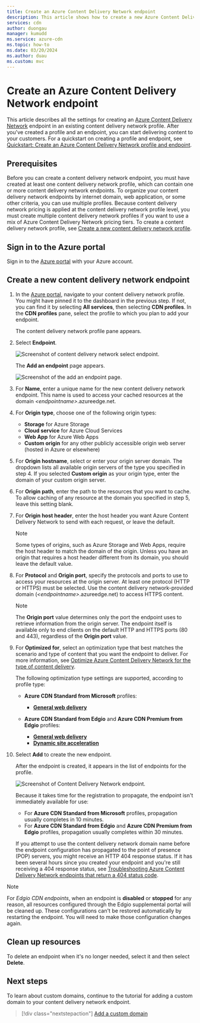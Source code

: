 ```yaml
---
title: Create an Azure Content Delivery Network endpoint
description: This article shows how to create a new Azure Content Delivery Network endpoint, including advanced settings.
services: cdn
author: duongau
manager: kumudd
ms.service: azure-cdn
ms.topic: how-to
ms.date: 03/20/2024
ms.author: duau
ms.custom: mvc
---
```


# Create an Azure Content Delivery Network endpoint

This article describes all the settings for creating an [Azure Content Delivery Network](cdn-overview.md) endpoint in an existing content delivery network profile. After you've created a profile and an endpoint, you can start delivering content to your customers. For a quickstart on creating a profile and endpoint, see [Quickstart: Create an Azure Content Delivery Network profile and endpoint](cdn-create-new-endpoint.md).

## Prerequisites

Before you can create a content delivery network endpoint, you must have created at least one content delivery network profile, which can contain one or more content delivery network endpoints. To organize your content delivery network endpoints by internet domain, web application, or some other criteria, you can use multiple profiles. Because content delivery network pricing is applied at the content delivery network profile level, you must create multiple content delivery network profiles if you want to use a mix of Azure Content Delivery Network pricing tiers. To create a content delivery network profile, see [Create a new content delivery network profile](cdn-create-new-endpoint.md#create-a-new-cdn-profile).

## Sign in to the Azure portal

Sign in to the [Azure portal](https://portal.azure.com) with your Azure account.

<a name='create-a-new-cdn-endpoint'></a>

## Create a new content delivery network endpoint

1. In the [Azure portal](https://portal.azure.com), navigate to your content delivery network profile. You might have pinned it to the dashboard in the previous step. If not, you can find it by selecting **All services**, then selecting **CDN profiles**. In the **CDN profiles** pane, select the profile to which you plan to add your endpoint.

    The content delivery network profile pane appears.

2. Select **Endpoint**.

    ![Screenshot of content delivery network select endpoint.](./media/cdn-create-endpoint-how-to/cdn-select-endpoint.png)

    The **Add an endpoint** page appears.

    ![Screenshot of the add an endpoint page.](./media/cdn-create-endpoint-how-to/cdn-add-endpoint-page.png)

3. For **Name**, enter a unique name for the new content delivery network endpoint. This name is used to access your cached resources at the domain *\<endpointname>*.azureedge.net.

4. For **Origin type**, choose one of the following origin types:
   - **Storage** for Azure Storage
   - **Cloud service** for Azure Cloud Services
   - **Web App** for Azure Web Apps
   - **Custom origin** for any other publicly accessible origin web server (hosted in Azure or elsewhere)

5. For **Origin hostname**, select or enter your origin server domain. The dropdown lists all available origin servers of the type you specified in step 4. If you selected **Custom origin** as your origin type, enter the domain of your custom origin server.

6. For **Origin path**, enter the path to the resources that you want to cache. To allow caching of any resource at the domain you specified in step 5, leave this setting blank.

7. For **Origin host header**, enter the host header you want Azure Content Delivery Network to send with each request, or leave the default.

   > [!NOTE]
   > Some types of origins, such as Azure Storage and Web Apps, require the host header to match the domain of the origin. Unless you have an origin that requires a host header different from its domain, you should leave the default value.
   >

8. For **Protocol** and **Origin port**, specify the protocols and ports to use to access your resources at the origin server. At least one protocol (HTTP or HTTPS) must be selected. Use the content delivery network-provided domain (*\<endpointname>*.azureedge.net) to access HTTPS content.

   > [!NOTE]
   > The **Origin port** value determines only the port the endpoint uses to retrieve information from the origin server. The endpoint itself is available only to end clients on the default HTTP and HTTPS ports (80 and 443), regardless of the **Origin port** value.

9. For **Optimized for**, select an optimization type that best matches the scenario and type of content that you want the endpoint to deliver. For more information, see [Optimize Azure Content Delivery Network for the type of content delivery](cdn-optimization-overview.md).

    The following optimization type settings are supported, according to profile type:
    - **Azure CDN Standard from Microsoft** profiles:
       - [**General web delivery**](cdn-optimization-overview.md#general-web-delivery)

    - **Azure CDN Standard from Edgio** and **Azure CDN Premium from Edgio** profiles:
       - [**General web delivery**](cdn-optimization-overview.md#general-web-delivery)
       - [**Dynamic site acceleration**](cdn-optimization-overview.md#dynamic-site-acceleration)

10. Select **Add** to create the new endpoint.

    After the endpoint is created, it appears in the list of endpoints for the profile.

    ![Screenshot of Content Delivery Network endpoint.](./media/cdn-create-new-endpoint/cdn-endpoint-success.png)

    Because it takes time for the registration to propagate, the endpoint isn't immediately available for use:
    - For **Azure CDN Standard from Microsoft** profiles, propagation usually completes in 10 minutes.
    - For **Azure CDN Standard from Edgio** and **Azure CDN Premium from Edgio** profiles, propagation usually completes within 30 minutes.

    If you attempt to use the content delivery network domain name before the endpoint configuration has propagated to the point of presence (POP) servers, you might receive an HTTP 404 response status. If it has been several hours since you created your endpoint and you're still receiving a 404 response status, see [Troubleshooting Azure Content Delivery Network endpoints that return a 404 status code](cdn-troubleshoot-endpoint.md).

> [!NOTE]
> For *Edgio CDN endpoints*, when an endpoint is **disabled** or **stopped** for any reason, all resources configured through the Edgio supplemental portal will be cleaned up. These configurations can't be restored automatically by restarting the endpoint. You will need to make those configuration changes again.

## Clean up resources

To delete an endpoint when it's no longer needed, select it and then select **Delete**.

## Next steps

To learn about custom domains, continue to the tutorial for adding a custom domain to your content delivery network endpoint.

> [!div class="nextstepaction"]
> [Add a custom domain](cdn-map-content-to-custom-domain.md)
